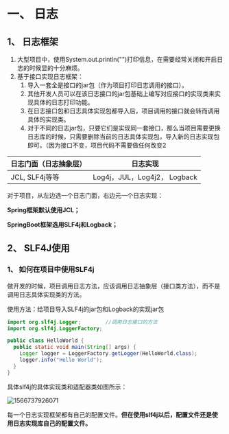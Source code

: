 # 一、 日志

## 1、 日志框架

1. 大型项目中，使用System.out.println("")打印信息，在需要经常关闭和开启日志的时候显的十分麻烦。
2. 基于接口实现日志框架：
   1. 导入一套全是接口的jar包（作为项目打印日志调用的接口）。
   2. 其他开发人员可以在该日志接口的jar包基础上编写对应接口的实现类来实现具体的日志打印功能。
   3. 在日志接口包和日志具体实现包都导入后，项目调用的接口就会转而调用具体的实现类。
   4. 对于不同的日志jar包，只要它们是实现同一套接口，那么当项目需要更换日志库的时候，只需要删除当前的日志具体实现包，导入新的日志实现包即可。（因为接口不变，项目代码不需要做任何改变2

| 日志门面（日志抽象层） | 日志实现                     |
| ---------------------- | ---------------------------- |
| JCL, SLF4j等等         | Log4j，JUL，Log4j2， Logback |

对于项目，从左边选一个日志门面，右边元一个日志实现：

**Spring框架默认使用JCL；**

**SpringBoot框架选用SLF4j和Logback；**



## 2、 SLF4J使用

### 1、 如何在项目中使用SLF4j

做开发的时候，项目调用日志方法，应该调用日志抽象层（接口类方法），而不是调用日志具体实现类的方法。

使用方法：给项目导入SLF4j的jar包和Logback的实现jar包

```java
import org.slf4j.Logger;		//调用日志接口的方法
import org.slf4j.LoggerFactory;

public class HelloWorld {
  public static void main(String[] args) {
    Logger logger = LoggerFactory.getLogger(HelloWorld.class);
    logger.info("Hello World");
  }
}
```

具体slf4j的具体实现类和适配器类如图所示：

![1566737926071](E:\notebook\java\springboot\日志.assets\1566737926071.png)

每一个日志实现框架都有自己的配置文件。**但在使用slf4j以后，配置文件还是使用日志实现库自己的配置文件。**

